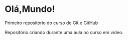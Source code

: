 # Olá,Mundo!
 Primeiro repositório do curso de Git  e GitHub

Repositório criando durante uma aula no curso em video.